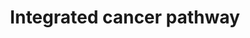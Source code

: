 ---
annotations:
- type: Disease Ontology
  value: cancer
- type: Pathway Ontology
  value: cancer pathway
authors:
- Mkutmon
- Eweitz
description: ''
last-edited: 2021-05-21
organisms:
- Bos taurus
redirect_from:
- /index.php/Pathway:WP3244
- /instance/WP3244
schema-jsonld:
- '@context': https://schema.org/
  '@id': https://wikipathways.github.io/pathways/WP3244.html
  '@type': Dataset
  creator:
    '@type': Organization
    name: WikiPathways
  description: ''
  keywords:
  - CASP8
  - BCL2
  - TP53
  - STAT1
  - p38
  - PTEN
  - MYC
  - CDC25B
  - p13K
  - AKT1
  - BACH1
  - CASP3
  - bta-mir-21
  - '</br>HomologyConvert: Homo sapiens to Bos taurus: Original ID = S:Q15796'
  - BAD
  - MMP1
  - CDKN2B
  - SMAD2
  - PUMA
  - CDK2
  - MRE11A
  - BLM
  - DNA-PK
  - MIR29B1
  - MIR29B2
  - '</br>HomologyConvert: Homo sapiens to Bos taurus: Original ID = S:Q00987'
  - CDK1
  - CHEK2
  - ATF1
  - '</br>HomologyConvert: Homo sapiens to Bos taurus: Original ID = S:O96017'
  - POU2F1
  - BRCA1
  - PLK1
  - SMAD3
  - MAP3K5
  - CHEK1
  - Q8NBS1_HUMAN
  - MDM2
  - RB1
  - CDKN1A
  - Cctlp
  - BARD1
  - Swi/SNF
  - JAK1
  - MIR29C
  - BAX
  - CDKN1B
  - E2F1
  - ATM
  - CASP9
  - p14
  - NOXA1
  - MSH2
  - MSH6
  - CDC25A
  - CDK4_HUMAN
  - RAD50
  - ATR
  license: CC0
  name: Integrated cancer pathway
seo: CreativeWork
title: Integrated cancer pathway
wpid: WP3244
---